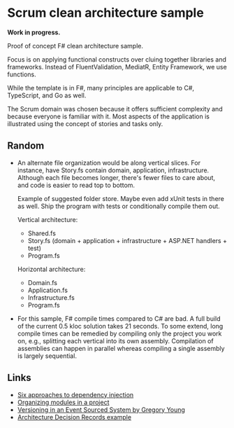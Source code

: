 # Scrum clean architecture sample

**Work in progress.**

Proof of concept F# clean architecture sample.

Focus is on applying functional constructs over cluing together libraries and
frameworks. Instead of FluentValidation, MediatR, Entity Framework, we use
functions.

While the template is in F#, many principles are applicable to C#, TypeScript,
and Go as well.

The Scrum domain was chosen because it offers sufficient complexity and because
everyone is familiar with it. Most aspects of the application is illustrated
using the concept of stories and tasks only.

## Random

- An alternate file organization would be along vertical slices. For instance,
  have Story.fs contain domain, application, infrastructure. Although each file
  becomes longer, there's fewer files to care about, and code is easier to read
  top to bottom.

  Example of suggested folder store. Maybe even add xUnit tests in there as
  well. Ship the program with tests or conditionally compile them out.

  Vertical architecture:

  - Shared.fs
  - Story.fs (domain + application + infrastructure + ASP.NET handlers + test)
  - Program.fs

  Horizontal architecture:

  - Domain.fs
  - Application.fs
  - Infrastructure.fs
  - Program.fs

- For this sample, F# compile times compared to C# are bad. A full build of the
  current 0.5 kloc solution takes 21 seconds. To some extend, long compile times
  can be remedied by compiling only the project you work on, e.g., splitting
  each vertical into its own assembly. Compilation of assemblies can happen in
  parallel whereas compiling a single assembly is largely sequential.

## Links

- [Six approaches to dependency injection](https://fsharpforfunandprofit.com/posts/dependencies)
- [Organizing modules in a project](https://fsharpforfunandprofit.com/posts/recipe-part3)
- [Versioning in an Event Sourced System by Gregory Young](https://leanpub.com/esversioning)
- [Architecture Decision Records example](https://github.com/quick-lint/quick-lint-js/tree/master/docs/architecture)

